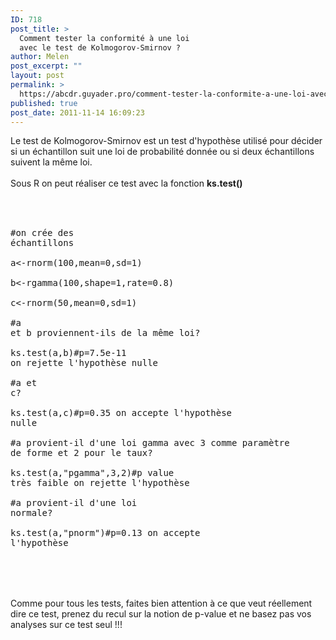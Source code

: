 ```yaml
---
ID: 718
post_title: >
  Comment tester la conformité à une loi
  avec le test de Kolmogorov-Smirnov ?
author: Melen
post_excerpt: ""
layout: post
permalink: >
  https://abcdr.guyader.pro/comment-tester-la-conformite-a-une-loi-avec-le-test-de-kolmogorov-smirnov/
published: true
post_date: 2011-11-14 16:09:23
---
```

Le test de Kolmogorov-Smirnov est un test d'hypothèse utilisé pour décider si un échantillon suit une loi de probabilité donnée ou si deux échantillons suivent la même loi.<br /><br />Sous R on peut réaliser ce test avec la fonction <strong>ks.test()</strong><br /><br /> <pre lang='rsplus'><br /><br />#on crée des échantillons<br /><br />a&lt;-rnorm(100,mean=0,sd=1)<br /><br />b&lt;-rgamma(100,shape=1,rate=0.8)<br /><br />c&lt;-rnorm(50,mean=0,sd=1)<br /><br />#a et b proviennent-ils de la même loi?<br /><br />ks.test(a,b)#p=7.5e-11 on rejette l'hypothèse nulle<br /><br />#a et c?<br /><br />ks.test(a,c)#p=0.35 on accepte l'hypothèse nulle<br /><br />#a provient-il d'une loi gamma avec 3 comme paramètre de forme et 2 pour le taux?<br /><br />ks.test(a,"pgamma",3,2)#p value très faible on rejette l'hypothèse<br /><br />#a provient-il d'une loi normale?<br /><br />ks.test(a,"pnorm")#p=0.13 on accepte l'hypothèse<br /><br /> <br /></pre> <br /><br />Comme pour tous les tests, faites bien attention à ce que veut réellement dire ce test, prenez du recul sur la notion de p-value et ne basez pas vos analyses sur ce test seul !!!